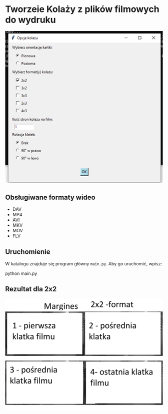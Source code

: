 # Tworzeie Kolaży z plików filmowych do wydruku 

![Interfejs](./images/interfejs.png)


## Obsługiwane formaty wideo

- DAV  
- MP4  
- AVI  
- MKV  
- MOV  
- FLV  

## Uruchomienie

W katalogu znajduje się program główny `main.py`. Aby go uruchomić, wpisz:

python main.py

## Rezultat dla 2x2

![Przykład](images/example.png)

